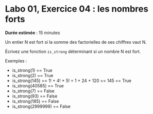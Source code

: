 # Labo 01, Exercice 04 :  les nombres forts

**Durée estimée** : 15 minutes

Un entier N est fort si la somme des factorielles de ses chiffres vaut N. 

Écrivez une fonction `is_strong` déterminant si un nombre N est fort.

Exemples :

- is_strong(1) == True
- is_strong(2) == True
- is_strong(145) == 1! + 4! + 5! = 1 + 24 + 120 == 145 == True
- is_strong(40585) == True
- is_strong(7) == False
- is_strong(93) == False
- is_strong(185) == False
- is_strong(2999999) == False